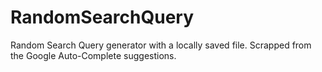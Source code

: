 # RandomSearchQuery
Random Search Query generator with a locally saved file.  Scrapped from the Google Auto-Complete suggestions.
